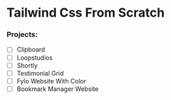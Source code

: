 # Tailwind Css From Scratch

### Projects:

-[ ] Clipboard
-[ ] Loopstudios
-[ ] Shortly
-[ ] Testimonial Grid
-[ ] Fylo Website With Color
-[ ] Bookmark Manager Website